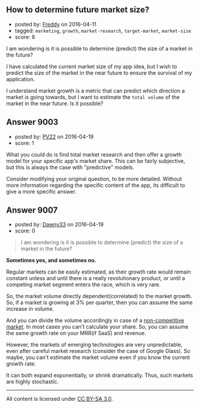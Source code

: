 ## How to determine future market size?

- posted by: [Freddy](https://stackexchange.com/users/5442051/freddy) on 2016-04-11
- tagged: `marketing`, `growth`, `market-research`, `target-market`, `market-size`
- score: 6

I am wondering is it is possible to determine (predict) the size of a market in the future?

I have calculated the current market size of my app idea, but I wish to predict the size of the market in the near future to ensure the survival of my application.

I understand market growth is a metric that can predict which direction a market is going towards, but I want to estimate the `total volume` of the market in the near future. Is it possible?


## Answer 9003

- posted by: [PV22](https://stackexchange.com/users/8264469/pv22) on 2016-04-19
- score: 1

What you could do is find total market research and then offer a growth model for your specific app's market share. This can be fairly subjective, but this is always the case with "predictive" models. 

Consider modifying your original question, to be more detailed. Without more information regarding the specific content of the app, its difficult to give a more specific answer.


## Answer 9007

- posted by: [Dawny33](https://stackexchange.com/users/6444670/dawny33) on 2016-04-19
- score: 0

<blockquote>
  <p>I am wondering is it is possible to determine (predict) the size of a
  market in the future?</p>
</blockquote>

<p><strong>Sometimes yes, and sometimes no.</strong></p>

<p>Regular markets can be easily estimated, as their growth rate would remain constant unless and until there is a really revolutionary product, or until a competing market segment enters the race, which is very rare.</p>

<p>So, the market volume directly dependent(correlated) to the market growth. So, if a market is growing at 3% per quarter, then you can assume the same increase in volume. </p>

<p>And you can divide the volume accordingly in case of a <a href="https://en.wikipedia.org/wiki/Perfect_competition" rel="nofollow">non-competitive market</a>. In most cases you can't calculate your share. So, you can assume the same growth rate on your MRR(if SaaS) and revenue.</p>

<p>However, the markets of emerging technologies are very unpredictable, even after careful market research (consider the case of Google Glass). So maybe, you can't estimate the market volume even if you know the current growth rate.</p>

<p>It can both expand exponentially, or shrink dramatically. Thus, such markets are highly stochastic.</p>




---

All content is licensed under [CC BY-SA 3.0](https://creativecommons.org/licenses/by-sa/3.0/).
